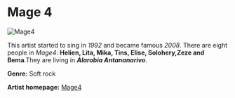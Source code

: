 # Mage 4

![Mage4](MAGE-4-300x300.gif)

This artist started to sing in *1992* and became famous *2008*. There are eight people in *Mage4*: **Helien, Lita, Mika, Tins, Elise, Solohery,Zeze and Bema**.They are living in ***Alarobia Antananarivo***.

**Genre:** Soft rock

**Artist homepage:** [Mage4](https://web.facebook.com/Mage-4-972433399530889/?_rdc=1&_rdr)
